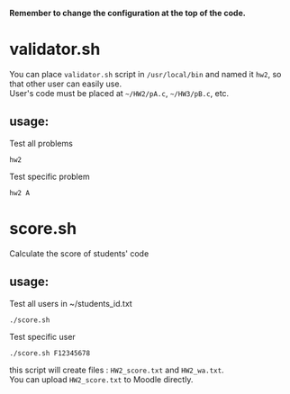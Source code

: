 **Remember to change the configuration at the top of the code.**

# validator.sh
You can place `validator.sh` script in `/usr/local/bin` and named it `hw2`, so that other user can easily use.\
User's code must be placed at `~/HW2/pA.c`, `~/HW3/pB.c`, etc.
## usage:
Test all problems
```
hw2
```
Test specific problem
```
hw2 A
```

# score.sh
Calculate the score of students' code

## usage:
Test all users in ~/students_id.txt
```
./score.sh
```
Test specific user
```
./score.sh F12345678
```
this script will create files : `HW2_score.txt` and `HW2_wa.txt`.\
You can upload `HW2_score.txt` to Moodle directly.

